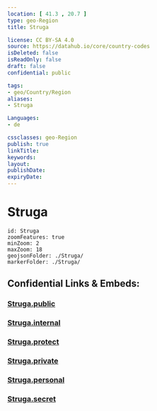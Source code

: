 ```yaml
---
location: [ 41.3 , 20.7 ] 
type: geo-Region
title: Struga

license: CC BY-SA 4.0
source: https://datahub.io/core/country-codes
isDeleted: false
isReadOnly: false
draft: false
confidential: public

tags:
- geo/Country/Region
aliases:
- Struga

Languages:
- de

cssclasses: geo-Region
publish: true
linkTitle: 
keywords: 
layout: 
publishDate: 
expiryDate: 
---
```


# Struga

```leaflet
id: Struga
zoomFeatures: true 
minZoom: 2 
maxZoom: 18
geojsonFolder: ./Struga/
markerFolder: ./Struga/
```


## Confidential Links & Embeds: 

### [Struga.public](/_public/\Earth\Continent\Europe\Europe~South\Macedonia~North\Municipalities~MacedoniaStruga.public.md) 

### [Struga.internal](/_internal/\Earth\Continent\Europe\Europe~South\Macedonia~North\Municipalities~MacedoniaStruga.internal.md) 

### [Struga.protect](/_protect/\Earth\Continent\Europe\Europe~South\Macedonia~North\Municipalities~MacedoniaStruga.protect.md) 

### [Struga.private](/_private/\Earth\Continent\Europe\Europe~South\Macedonia~North\Municipalities~MacedoniaStruga.private.md) 

### [Struga.personal](/_personal/\Earth\Continent\Europe\Europe~South\Macedonia~North\Municipalities~MacedoniaStruga.personal.md) 

### [Struga.secret](/_secret/\Earth\Continent\Europe\Europe~South\Macedonia~North\Municipalities~MacedoniaStruga.secret.md)


